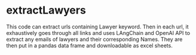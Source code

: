 # extractLawyers
This code can extract urls containing Lawyer keyword. Then in each url, it exhaustively goes through all links and uses LAngChain and OpenAI API to extract any emails of lawyers and their corresponding Names. They are then put in a pandas data frame and downloadable as excel sheets.
